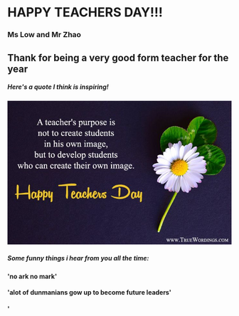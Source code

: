 # **HAPPY TEACHERS DAY!!!**
### Ms Low and Mr Zhao
## Thank for being a very good form teacher for the year
##### Here's a quote I think is inspiring!
![Image of quote](979b03fbae85b86c1738cf08e65f4466.jpg)

##### Some funny things i hear from you all the time:
#### 'no ark no mark'
#### 'alot of dunmanians gow up to become future leaders'
#### '
